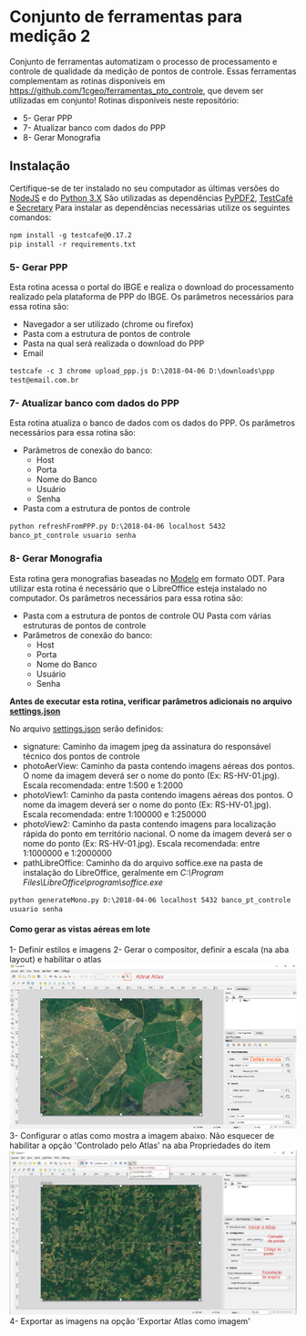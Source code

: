 # Conjunto de ferramentas para medição 2
Conjunto de ferramentas automatizam o processo de processamento e controle de qualidade da medição de pontos de controle.
Essas ferramentas complementam as rotinas disponíveis em https://github.com/1cgeo/ferramentas_pto_controle, que devem ser utilizadas em conjunto!
Rotinas disponíveis neste repositório:
* 5- Gerar PPP
* 7- Atualizar banco com dados do PPP
* 8- Gerar Monografia

## Instalação
Certifique-se de ter instalado no seu computador as últimas versões do [NodeJS](https://nodejs.org/en/download/) e do [Python 3.X](https://www.python.org/downloads/)
São utilizadas as dependências [PyPDF2](https://github.com/mstamy2/PyPDF2), [TestCafé](https://github.com/DevExpress/testcafe) e [Secretary](https://github.com/christopher-ramirez/secretary)
Para instalar as dependências necessárias utilize os seguintes comandos:
```
npm install -g testcafe@0.17.2
pip install -r requirements.txt
```

### 5- Gerar PPP
Esta rotina acessa o portal do IBGE e realiza o download do processamento realizado pela plataforma de PPP do IBGE.
Os parâmetros necessários para essa rotina são:
* Navegador a ser utilizado (chrome ou firefox)
* Pasta com a estrutura de pontos de controle
* Pasta na qual será realizada o download do PPP
* Email
```
testcafe -c 3 chrome upload_ppp.js D:\2018-04-06 D:\downloads\ppp test@email.com.br
```

### 7- Atualizar banco com dados do PPP
Esta rotina atualiza o banco de dados com os dados do PPP.
Os parâmetros necessários para essa rotina são:
* Parâmetros de conexão do banco:
    * Host
    * Porta
    * Nome do Banco
    * Usuário
    * Senha
* Pasta com a estrutura de pontos de controle
```
python refreshFromPPP.py D:\2018-04-06 localhost 5432 banco_pt_controle usuario senha
```

### 8- Gerar Monografia
Esta rotina gera monografias baseadas no [Modelo](modelo.odt) em formato ODT.
Para utilizar esta rotina é necessário que o LibreOffice esteja instalado no computador.
Os parâmetros necessários para essa rotina são:
* Pasta com a estrutura de pontos de controle OU Pasta com várias estruturas de pontos de controle
* Parâmetros de conexão do banco:
    * Host
    * Porta
    * Nome do Banco
    * Usuário
    * Senha

**Antes de executar esta rotina, verificar parâmetros adicionais no arquivo [settings.json](generateMono/settings.json)**

No arquivo [settings.json](generateMono/settings.json) serão definidos:
* signature: Caminho da imagem jpeg da assinatura do responsável técnico dos pontos de controle
* photoAerView: Caminho da pasta contendo imagens aéreas dos pontos. O nome da imagem deverá ser o nome do ponto (Ex: RS-HV-01.jpg). Escala recomendada: entre 1:500 e 1:2000
* photoView1: Caminho da pasta contendo imagens aéreas dos pontos. O nome da imagem deverá ser o nome do ponto (Ex: RS-HV-01.jpg). Escala recomendada: entre 1:100000 e 1:250000
* photoView2: Caminho da pasta contendo imagens para localização rápida do ponto em território nacional. O nome da imagem deverá ser o nome do ponto (Ex: RS-HV-01.jpg). Escala recomendada: entre 1:1000000 e 1:2000000
* pathLibreOffice: Caminho da do arquivo soffice.exe na pasta de instalação do LibreOffice, geralmente em _C:\Program Files\LibreOffice\program\soffice.exe_
```
python generateMono.py D:\2018-04-06 localhost 5432 banco_pt_controle usuario senha
```

#### Como gerar as vistas aéreas em lote
1- Definir estilos e imagens
2- Gerar o compositor, definir a escala (na aba layout) e habilitar o atlas
![Imagem1](readme/Img1.png)
3- Configurar o atlas como mostra a imagem abaixo. Não esquecer de habilitar a opção 'Controlado pelo Atlas' na aba Propriedades do item
![Imagem2](readme/Img2.png)
4- Exportar as imagens na opção 'Exportar Atlas como imagem' 
